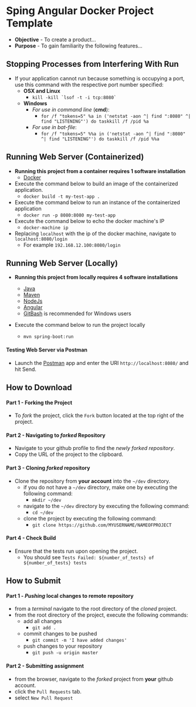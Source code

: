 # Sping Angular Docker Project Template

* **Objective** - To create a product...
* **Purpose** - To gain familiarity the following features...

## Stopping Processes from Interfering With Run
* If your application cannot run because something is occupying a port, use this command with the respective port number specified:
    * **OSX and Linux**
        * ``kill -kill `lsof -t -i tcp:8080` ``
    * **Windows**
        * _For use in command line_ (**cmd**):
            * `for /f "tokens=5" %a in ('netstat -aon ^| find ":8080" ^| find "LISTENING"') do taskkill /f /pid %a`
        * _For use in bat-file_:
            * `for /f "tokens=5" %%a in ('netstat -aon ^| find ":8080" ^| find "LISTENING"') do taskkill /f /pid %%a`

## Running Web Server (Containerized)
* **Running this project from a container requires 1 software installation**
    * [Docker](https://curriculeon.github.io/Curriculeon/lectures/containerization/docker/installation/content.html)
* Execute the command below to build an image of the containerized application.
    * `docker build -t my-test-app .`
* Execute the command below to run an instance of the containerized application
    * `docker run -p 8080:8080 my-test-app`
* Execute the command below to echo the docker machine's IP
    * `docker-machine ip`
* Replacing `localhost` with the ip of the docker machine, navigate to `localhost:8080/login`
    * For example `192.168.12.100:8080/login`


## Running Web Server (Locally)
* **Running this project from locally requires 4 software installations**
    * [Java](https://curriculeon.github.io/Curriculeon/lectures/java/installation/content.html)
    * [Maven](https://curriculeon.github.io/Curriculeon/lectures/java/build-automation/maven/installation/content.html)
    * [NodeJs](https://curriculeon.github.io/Curriculeon/lectures/nodejs/installation/content.html)
    * [Angular](https://curriculeon.github.io/Curriculeon/lectures/angular/installation/content.html)
    * [GitBash](https://curriculeon.github.io/Curriculeon/lectures/version-control-systems/git/installation/content.html) is recommended for Windows users
    
* Execute the command below to run the project locally
    * `mvn spring-boot:run`

#### Testing Web Server via Postman
* Launch the [Postman](https://curriculeon.github.io/Curriculeon/lectures/java/web/postman/installation/content.html) app and enter the URI `http://localhost:8080/` and hit Send.









## How to Download

#### Part 1 - Forking the Project
* To _fork_ the project, click the `Fork` button located at the top right of the project.


#### Part 2 - Navigating to _forked_ Repository
* Navigate to your github profile to find the _newly forked repository_.
* Copy the URL of the project to the clipboard.

#### Part 3 - Cloning _forked_ repository
* Clone the repository from **your account** into the `~/dev` directory.
    * if you do not have a `~/dev` directory, make one by executing the following command:
        * `mkdir ~/dev`
    * navigate to the `~/dev` directory by executing the following command:
        * `cd ~/dev`
    * clone the project by executing the following command:
        * `git clone https://github.com/MYUSERNAME/NAMEOFPROJECT`

#### Part 4 - Check Build
* Ensure that the tests run upon opening the project.
    * You should see `Tests Failed: ${number_of_tests} of ${number_of_tests} tests`







## How to Submit

#### Part 1 -  _Pushing_ local changes to remote repository
* from a _terminal_ navigate to the root directory of the _cloned_ project.
* from the root directory of the project, execute the following commands:
    * add all changes
        * `git add .`
    * commit changes to be pushed
        * `git commit -m 'I have added changes'`
    * push changes to your repository
        * `git push -u origin master`

#### Part 2 - Submitting assignment
* from the browser, navigate to the _forked_ project from **your** github account.
* click the `Pull Requests` tab.
* select `New Pull Request`
